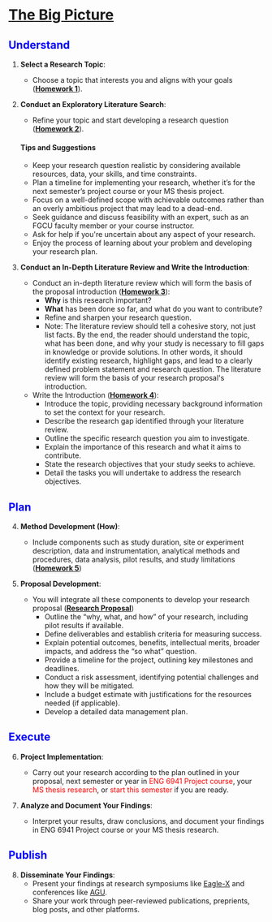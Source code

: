 # [The Big Picture](https://aselshall.github.io/rm/big_picture)

<h2 style="color:blue">Understand</h2>

1. **Select a Research Topic**:
   - Choose a topic that interests you and aligns with your goals (<span style="color:red">**[Homework 1](https://github.com/aselshall/rm/edit/main/hw/hw1.md)**</span>).
   
2. **Conduct an Exploratory Literature Search**:
   - Refine your topic and start developing a research question (<span style="color:red">**[Homework 2](https://github.com/aselshall/rm/edit/main/hw/hw2.md)**</span>).
  
   #### Tips and Suggestions
   - Keep your research question realistic by considering available resources, data, your skills, and time constraints.
   - Plan a timeline for implementing your research, whether it’s for the next semester’s project course or your MS thesis project.
   - Focus on a well-defined scope with achievable outcomes rather than an overly ambitious project that may lead to a dead-end.
   - Seek guidance and discuss feasibility with an expert, such as an FGCU faculty member or your course instructor.
   - Ask for help if you're uncertain about any aspect of your research.
   - Enjoy the process of learning about your problem and developing your research plan.

3. **Conduct an In-Depth Literature Review and Write the Introduction**:
   - Conduct an in-depth literature review which will form the basis of the proposal introduction (<span style="color:red">**[Homework 3](https://github.com/aselshall/rm/edit/main/hw/hw3.md)**</span>):
     - **Why** is this research important?
     - **What** has been done so far, and what do you want to contribute?
     - Refine and sharpen your research question.
     - Note: The literature review should tell a cohesive story, not just list facts. By the end, the reader should understand the topic, what has been done, and why your study is necessary to fill gaps in knowledge or provide solutions. In other words, it should identify existing research, highlight gaps, and lead to a clearly defined problem statement and research question. The literature review will form the basis of your research proposal's introduction.
   - Write the Introduction (<span style="color:red">**[Homework 4](https://github.com/aselshall/rm/edit/main/hw/hw4.md)**</span>):
      - Introduce the topic, providing necessary background information to set the context for your research.
      - Describe the research gap identified through your literature review.
      - Outline the specific research question you aim to investigate.
      - Explain the importance of this research and what it aims to contribute.
      - State the research objectives that your study seeks to achieve.
      - Detail the tasks you will undertake to address the research objectives.

<h2 style="color:blue">Plan</h2>

4. **Method Development (How)**:
   - Include components such as study duration, site or experiment description, data and instrumentation, analytical methods and procedures, data analysis, pilot results, and study limitations (<span style="color:red">**[Homework 5](https://github.com/aselshall/rm/edit/main/hw/hw5.md)**</span>)

5. **Proposal Development**:
   - You will integrate all these components to develop your research proposal (<span style="color:red">**[Research Proposal](https://github.com/aselshall/rm/edit/main/hw/proposal.md)**</span>)
      - Outline the “why, what, and how” of your research, including pilot results if available.
      - Define deliverables and establish criteria for measuring success.
      - Explain potential outcomes, benefits, intellectual merits, broader impacts, and address the “so what” question.
      - Provide a timeline for the project, outlining key milestones and deadlines.
      - Conduct a risk assessment, identifying potential challenges and how they will be mitigated.
      - Include a budget estimate with justifications for the resources needed (if applicable).
      - Develop a detailed data management plan.

<h2 style="color:blue">Execute</h2>

6. **Project Implementation**:
   - Carry out your research according to the plan outlined in your proposal, next semester or year in <span style="color:red">ENG 6941 Project course</span>, your <span style="color:red">MS thesis research</span>, or  <span style="color:red">start this semester</span> if you are ready.

7. **Analyze and Document Your Findings**:
   - Interpret your results, draw conclusions, and document your findings in ENG 6941 Project course or your MS thesis research.

<h2 style="color:blue">Publish</h2>

8. **Disseminate Your Findings**:
   - Present your findings at research symposiums like [Eagle-X](https://www.fgcu.edu/eaglex/) and conferences like [AGU](https://www.agu.org/annual-meeting).
   - Share your work through peer-reviewed publications, preprients, blog posts, and other platforms.
